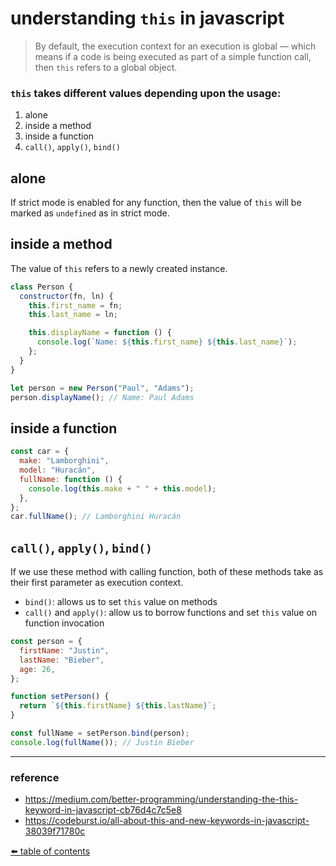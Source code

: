 # understanding `this` in javascript
> By default, the execution context for an execution is global — which means if a code is being executed as part of a simple function call, then `this` refers to a global object.

### `this` takes different values depending upon the usage:
1. alone
2. inside a method
3. inside a function
4. `call()`, `apply()`, `bind()`

## alone
If strict mode is enabled for any function, then the value of `this` will be marked as `undefined` as in strict mode.

## inside a method
The value of `this` refers to a newly created instance.
```js
class Person {
  constructor(fn, ln) {
    this.first_name = fn;
    this.last_name = ln;

    this.displayName = function () {
      console.log(`Name: ${this.first_name} ${this.last_name}`);
    };
  }
}

let person = new Person("Paul", "Adams");
person.displayName(); // Name: Paul Adams
```

## inside a function
```js
const car = {
  make: "Lamborghini",
  model: "Huracán",
  fullName: function () {
    console.log(this.make + " " + this.model);
  },
};
car.fullName(); // Lamborghini Huracán
```

## `call()`, `apply()`, `bind()`
If we use these method with calling function, both of these methods take as their first parameter as execution context.
  - `bind()`: allows us to set `this` value on methods
  - `call()` and `apply()`: allow us to borrow functions and set `this` value on function invocation

```js
const person = {
  firstName: "Justin",
  lastName: "Bieber",
  age: 26,
};

function setPerson() {
  return `${this.firstName} ${this.lastName}`;
}

const fullName = setPerson.bind(person);
console.log(fullName()); // Justin Bieber
```

----

### reference
- https://medium.com/better-programming/understanding-the-this-keyword-in-javascript-cb76d4c7c5e8
- https://codeburst.io/all-about-this-and-new-keywords-in-javascript-38039f71780c

[⬅️ table of contents](https://github.com/xtrixia/highlights)
